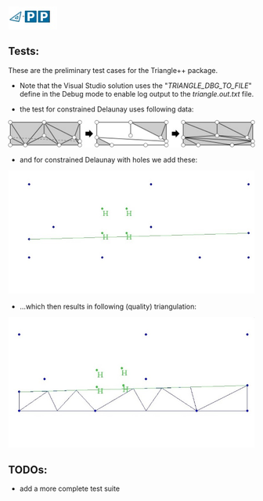 ![triangle-PP's logo](../triangle-PP-sm.jpg) 
<!-- img src="../triangle-PP-sm.jpg" alt="triangle-PP's logo" width="160"/ -->
## Tests:

These are the preliminary test cases for the Triangle++ package. 

 - Note that the Visual Studio solution uses the "*TRIANGLE_DBG_TO_FILE*" define in the Debug mode to enable log output to the *triangle.out.txt* file.

 - the test for constrained Delaunay uses following data:

![example-constr-segments.jpg](example_constr_segments.jpg)


 - and for constrained Delaunay with holes we add these:

<kbd><img src="./example_constr_segments-wth-holes-input.jpg" alt="example_constr_segments-wth-holes-input" width="520"></kbd>


 - ...which then results in following (quality) triangulation:

<kbd><img src="./example_constr_segments-wth-holes-result.jpg" alt="example_constr_segments-wth-holes-result" width="520"></kbd>

## TODOs:
 - add a more complete test suite

